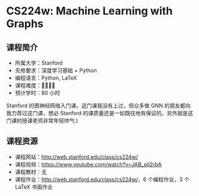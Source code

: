 # CS224w: Machine Learning with Graphs

## 课程简介

- 所属大学：Stanford
- 先修要求：深度学习基础 + Python
- 编程语言：Python, LaTeX
- 课程难度：🌟🌟🌟🌟
- 预计学时：80 小时

Stanford 的图神经网络入门课，这门课我没有上过，但众多做 GNN 的朋友都向我力荐过这门课，想必 Stanford 的课质量还是一如既往地有保证的。另外就是这门课的授课老师非常年轻帅气:)

## 课程资源

- 课程网站：<http://web.stanford.edu/class/cs224w/>
- 课程视频：<https://www.youtube.com/watch?v=JAB_plj2rbA>
- 课程教材：无
- 课程作业：<http://web.stanford.edu/class/cs224w/>，6 个编程作业，3 个 LaTeX 书面作业
